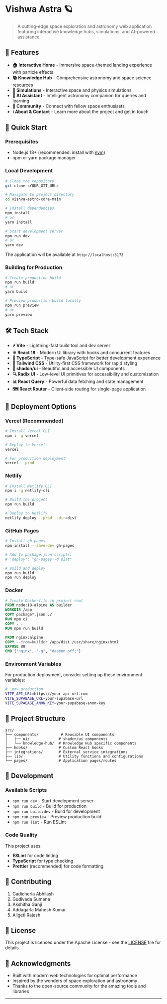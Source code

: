 # Vishwa Astra 🪐

> A cutting-edge space exploration and astronomy web application featuring interactive knowledge hubs, simulations, and AI-powered assistance.

## 🌟 Features

- **🏠 Interactive Home** - Immersive space-themed landing experience with particle effects
- **📚 Knowledge Hub** - Comprehensive astronomy and space science resources
- **🔬 Simulations** - Interactive space and physics simulations
- **🤖 AI Assistant** - Intelligent astronomy companion for queries and learning
- **👥 Community** - Connect with fellow space enthusiasts
- **ℹ️ About & Contact** - Learn more about the project and get in touch

## 🚀 Quick Start

### Prerequisites

- Node.js 18+ (recommended: install with [nvm](https://github.com/nvm-sh/nvm))
- npm or yarn package manager

### Local Development

```bash
# Clone the repository
git clone <YOUR_GIT_URL>

# Navigate to project directory
cd vishva-astro-core-main

# Install dependencies
npm install
# or
yarn install

# Start development server
npm run dev
# or
yarn dev
```

The application will be available at `http://localhost:5173`

### Building for Production

```bash
# Create production build
npm run build
# or
yarn build

# Preview production build locally
npm run preview
# or
yarn preview
```

## 🛠️ Tech Stack

- **⚡ Vite** - Lightning-fast build tool and dev server
- **⚛️ React 18** - Modern UI library with hooks and concurrent features
- **🎯 TypeScript** - Type-safe JavaScript for better development experience
- **🎨 Tailwind CSS** - Utility-first CSS framework for rapid styling
- **🧩 shadcn/ui** - Beautiful and accessible UI components
- **🔍 Radix UI** - Low-level UI primitives for accessibility and customization
- **📊 React Query** - Powerful data fetching and state management
- **🗺️ React Router** - Client-side routing for single-page application

## 🚀 Deployment Options

### Vercel (Recommended)
```bash
# Install Vercel CLI
npm i -g vercel

# Deploy to Vercel
vercel

# For production deployment
vercel --prod
```

### Netlify
```bash
# Install Netlify CLI
npm i -g netlify-cli

# Build the project
npm run build

# Deploy to Netlify
netlify deploy --prod --dir=dist
```

### GitHub Pages
```bash
# Install gh-pages
npm install --save-dev gh-pages

# Add to package.json scripts:
# "deploy": "gh-pages -d dist"

# Build and deploy
npm run build
npm run deploy
```

### Docker
```dockerfile
# Create Dockerfile in project root
FROM node:18-alpine AS builder
WORKDIR /app
COPY package*.json ./
RUN npm ci
COPY . .
RUN npm run build

FROM nginx:alpine
COPY --from=builder /app/dist /usr/share/nginx/html
EXPOSE 80
CMD ["nginx", "-g", "daemon off;"]
```

### Environment Variables

For production deployment, consider setting up these environment variables:

```bash
# .env.production
VITE_API_URL=https://your-api-url.com
VITE_SUPABASE_URL=your-supabase-url
VITE_SUPABASE_ANON_KEY=your-supabase-anon-key
```

## 📁 Project Structure

```
src/
├── components/          # Reusable UI components
│   ├── ui/             # shadcn/ui components
│   └── knowledge-hub/  # Knowledge Hub specific components
├── hooks/              # Custom React hooks
├── integrations/       # External service integrations
├── lib/                # Utility functions and configurations
└── pages/              # Application pages/routes
```

## 🔧 Development

### Available Scripts

- `npm run dev` - Start development server
- `npm run build` - Build for production
- `npm run build:dev` - Build for development
- `npm run preview` - Preview production build
- `npm run lint` - Run ESLint

### Code Quality

This project uses:
- **ESLint** for code linting
- **TypeScript** for type checking
- **Prettier** (recommended) for code formatting

## 🤝 Contributing

1. Gadicherla Abhilash 
2. Gudivada Sumana
3. Akshitha Ganji
4. Addagarla Mahesh Kumar
5. Aligeti Rajesh

## 📄 License

This project is licensed under the Apache License - see the [LICENSE](LICENSE) file for details.


## 🌟 Acknowledgments

- Built with modern web technologies for optimal performance
- Inspired by the wonders of space exploration and astronomy
- Thanks to the open-source community for the amazing tools and libraries

---

